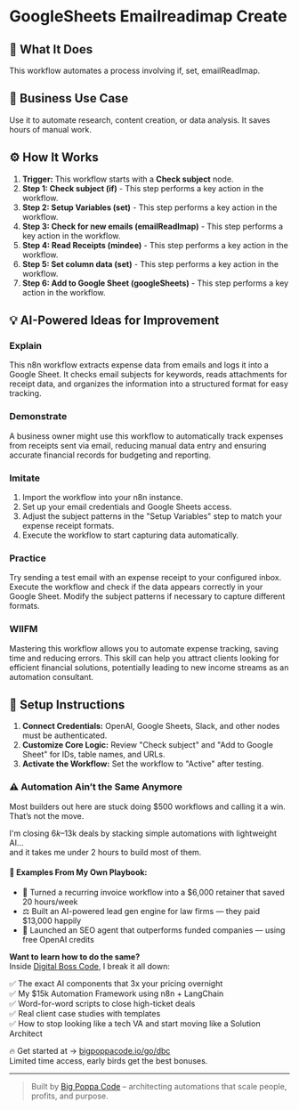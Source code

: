 # GoogleSheets Emailreadimap Create

## 🚀 What It Does
This workflow automates a process involving if, set, emailReadImap.

## 💼 Business Use Case
Use it to automate research, content creation, or data analysis. It saves hours of manual work.

## ⚙️ How It Works
1.  **Trigger:** This workflow starts with a **Check subject** node.
2. **Step 1: Check subject (if)** - This step performs a key action in the workflow.
3. **Step 2: Setup Variables (set)** - This step performs a key action in the workflow.
4. **Step 3: Check for new emails (emailReadImap)** - This step performs a key action in the workflow.
5. **Step 4: Read Receipts (mindee)** - This step performs a key action in the workflow.
6. **Step 5: Set column data (set)** - This step performs a key action in the workflow.
7. **Step 6: Add to Google Sheet (googleSheets)** - This step performs a key action in the workflow.

## 💡 AI-Powered Ideas for Improvement
### Explain
This n8n workflow extracts expense data from emails and logs it into a Google Sheet. It checks email subjects for keywords, reads attachments for receipt data, and organizes the information into a structured format for easy tracking.

### Demonstrate
A business owner might use this workflow to automatically track expenses from receipts sent via email, reducing manual data entry and ensuring accurate financial records for budgeting and reporting.

### Imitate
1. Import the workflow into your n8n instance.
2. Set up your email credentials and Google Sheets access.
3. Adjust the subject patterns in the "Setup Variables" step to match your expense receipt formats.
4. Execute the workflow to start capturing data automatically.

### Practice
Try sending a test email with an expense receipt to your configured inbox. Execute the workflow and check if the data appears correctly in your Google Sheet. Modify the subject patterns if necessary to capture different formats.

### WIIFM
Mastering this workflow allows you to automate expense tracking, saving time and reducing errors. This skill can help you attract clients looking for efficient financial solutions, potentially leading to new income streams as an automation consultant.

## 🔧 Setup Instructions
1. **Connect Credentials:** OpenAI, Google Sheets, Slack, and other nodes must be authenticated.
2. **Customize Core Logic:** Review "Check subject" and "Add to Google Sheet" for IDs, table names, and URLs.
3. **Activate the Workflow:** Set the workflow to "Active" after testing.

### ⚠️ Automation Ain’t the Same Anymore

Most builders out here are stuck doing $500 workflows and calling it a win.  
That’s not the move.  

I'm closing $6k–$13k deals by stacking simple automations with lightweight AI...  
and it takes me under 2 hours to build most of them.

#### 🧠 Examples From My Own Playbook:
- 🔁 Turned a recurring invoice workflow into a $6,000 retainer that saved 20 hours/week  
- ⚖️ Built an AI-powered lead gen engine for law firms — they paid $13,000 happily  
- 🚀 Launched an SEO agent that outperforms funded companies — using free OpenAI credits  

**Want to learn how to do the same?**  
Inside [Digital Boss Code](https://bigpoppacode.io/go/dbc), I break it all down:

✅ The exact AI components that 3x your pricing overnight  
✅ My $15k Automation Framework using n8n + LangChain  
✅ Word-for-word scripts to close high-ticket deals  
✅ Real client case studies with templates  
✅ How to stop looking like a tech VA and start moving like a Solution Architect  

🔥 Get started at → [bigpoppacode.io/go/dbc](https://bigpoppacode.io/go/dbc)  
Limited time access, early birds get the best bonuses.

---
> Built by [Big Poppa Code](https://bigpoppacode.io) – architecting automations that scale people, profits, and purpose.
